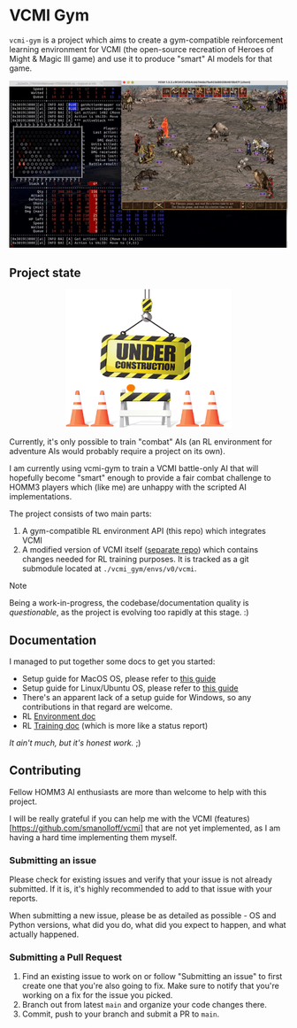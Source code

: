 # VCMI Gym

`vcmi-gym` is a project which aims to create a gym-compatible reinforcement
learning environment for VCMI (the open-source recreation of
Heroes of Might & Magic III game) and use it to produce "smart" AI models for
that game.

<img src="doc/demo.gif" alt="demo">

## Project state

<p align="center"><img src="doc/Under-Construction.png" alt="UNDER CONSTRUCTION" width="300" height="250"></p>

Currently, it's only possible to train "combat" AIs (an RL environment for
adventure AIs would probably require a project on its own).

I am currently using vcmi-gym to train a VCMI battle-only AI that will
hopefully become "smart" enough to provide a fair combat challenge to HOMM3
players which (like me) are unhappy with the scripted AI implementations.

The project consists of two main parts:

1. A gym-compatible RL environment API (this repo) which integrates VCMI
2. A modified version of VCMI itself
  ([separate repo](https://github.com/smanolloff/vcmi)) which contains changes
  needed for RL training purposes. It is tracked as a git submodule located at
  `./vcmi_gym/envs/v0/vcmi`.

> [!NOTE]
> Being a work-in-progress, the codebase/documentation quality is
> _questionable_, as the project is evolving too rapidly at this
> stage. :)

## Documentation

I managed to put together some docs to get you started:

* Setup guide for MacOS OS, please refer to [this guide](./doc/setup_macos.md)
* Setup guide for Linux/Ubuntu OS, please refer to [this guide](./doc/setup_ubuntu.md)
* There's an apparent lack of a setup guide for Windows, so any contributions in
that regard are welcome.
* RL [Environment doc](./doc/env_info.md)
* RL [Training doc](./doc/rl_training.md) (which is more like a status report)

_It ain't much, but it's honest work._ ;)

## Contributing

Fellow HOMM3 AI enthusiasts are more than welcome to help with this project.

I will be really grateful if you can help me with the VCMI
(features)[https://github.com/smanolloff/vcmi] that are not yet implemented, as
I am having a hard time implementing them myself.

### Submitting an issue

Please check for existing issues and verify that your issue is not already
submitted. If it is, it's highly recommended to add to that issue with your
reports.

When submitting a new issue, please be as detailed as possible - OS and Python
versions, what did you do, what did you expect to happen, and what actually
happened.

### Submitting a Pull Request

1. Find an existing issue to work on or follow "Submitting an issue" to first
  create one that you're also going to fix.
  Make sure to notify that you're working on a fix for the issue you picked.
1. Branch out from latest `main` and organize your code changes there.
1. Commit, push to your branch and submit a PR to `main`.


